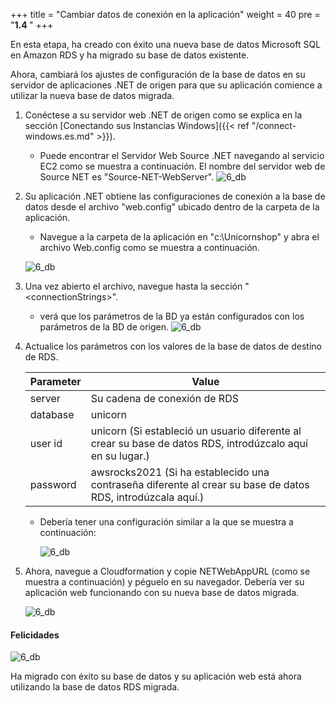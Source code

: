 +++
title = "Cambiar datos de conexión en la aplicación"
weight = 40
pre = "<b>1.4 </b>"
+++


En esta etapa, ha creado con éxito una nueva base de datos Microsoft SQL en Amazon RDS y ha migrado su base de datos existente.

Ahora, cambiará los ajustes de configuración de la base de datos en su servidor de aplicaciones .NET de origen para que su aplicación comience a utilizar la nueva base de datos migrada.

1. Conéctese a su servidor web .NET de origen como se explica en la sección [Conectando sus Instancias Windows]({{< ref "/connect-windows.es.md" >}}).
    - Puede encontrar el Servidor Web Source .NET navegando al servicio EC2 como se muestra a continuación. El nombre del servidor web de Source NET es "Source-NET-WebServer".
   ![6_db](/db-mig/net-web-ec2.png)

2. Su aplicación .NET obtiene las configuraciones de conexión a la base de datos desde el archivo "web.config" ubicado dentro de la carpeta de la aplicación.

    - Navegue a la carpeta de la aplicación en "c:\Unicornshop" y abra el archivo Web.config como se muestra a continuación.

   ![6_db](/db-mig/net-web-config.png)

3. Una vez abierto el archivo, navegue hasta la sección "\<connectionStrings\>".
     - verá que los parámetros de la BD ya están configurados con los parámetros de la BD de origen.
   ![6_db](/db-mig/net-web-config-2.png)

4. Actualice los parámetros con los valores de la base de datos de destino de RDS.

   | Parameter           | Value                    |
   | ------------------- | ------------------------ |
   | server                | Su cadena de conexión de RDS    |
   | database         | unicorn |
   | user id      | unicorn (Si estableció un usuario diferente al crear su base de datos RDS, introdúzcalo aquí en su lugar.)             |
   | password      | awsrocks2021  (Si ha establecido una contraseña diferente al crear su base de datos RDS, introdúzcala aquí.)          |

   - Debería tener una configuración similar a la que se muestra a continuación:

      ![6_db](/db-mig/net-web-config-3.png)

5. Ahora, navegue a Cloudformation y copie NETWebAppURL (como se muestra a continuación) y péguelo en su navegador. Debería ver su aplicación web funcionando con su nueva base de datos migrada.

   ![6_db](/db-mig/net-web-url.png)

#### Felicidades

   ![6_db](/db-mig/net-web-last.png)

Ha migrado con éxito su base de datos y su aplicación web está ahora utilizando la base de datos RDS migrada.
